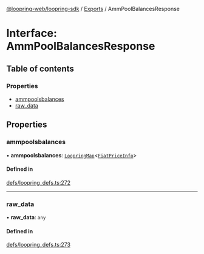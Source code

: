 [@loopring-web/loopring-sdk](../README.md) / [Exports](../modules.md) / AmmPoolBalancesResponse

# Interface: AmmPoolBalancesResponse

## Table of contents

### Properties

- [ammpoolsbalances](AmmPoolBalancesResponse.md#ammpoolsbalances)
- [raw\_data](AmmPoolBalancesResponse.md#raw_data)

## Properties

### ammpoolsbalances

• **ammpoolsbalances**: [`LoopringMap`](LoopringMap.md)<[`FiatPriceInfo`](FiatPriceInfo.md)\>

#### Defined in

[defs/loopring_defs.ts:272](https://github.com/Loopring/loopring_sdk/blob/ee2acc4/src/defs/loopring_defs.ts#L272)

___

### raw\_data

• **raw\_data**: `any`

#### Defined in

[defs/loopring_defs.ts:273](https://github.com/Loopring/loopring_sdk/blob/ee2acc4/src/defs/loopring_defs.ts#L273)
